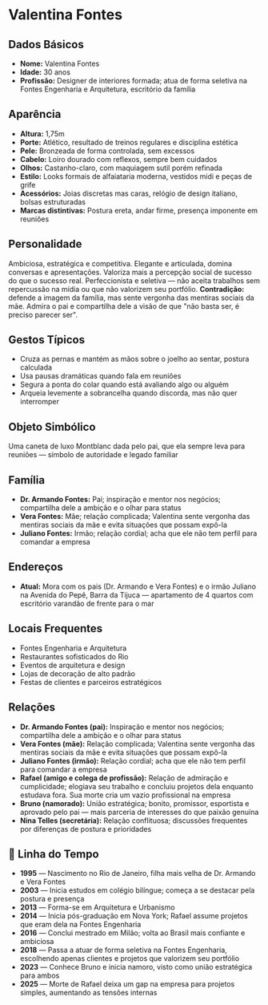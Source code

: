 # Valentina Fontes

## Dados Básicos
- **Nome:** Valentina Fontes
- **Idade:** 30 anos
- **Profissão:** Designer de interiores formada; atua de forma seletiva na Fontes Engenharia e Arquitetura, escritório da família

## Aparência
- **Altura:** 1,75m
- **Porte:** Atlético, resultado de treinos regulares e disciplina estética
- **Pele:** Bronzeada de forma controlada, sem excessos
- **Cabelo:** Loiro dourado com reflexos, sempre bem cuidados
- **Olhos:** Castanho-claro, com maquiagem sutil porém refinada
- **Estilo:** Looks formais de alfaiataria moderna, vestidos midi e peças de grife
- **Acessórios:** Joias discretas mas caras, relógio de design italiano, bolsas estruturadas
- **Marcas distintivas:** Postura ereta, andar firme, presença imponente em reuniões

## Personalidade
Ambiciosa, estratégica e competitiva. Elegante e articulada, domina conversas e apresentações. Valoriza mais a percepção social de sucesso do que o sucesso real. Perfeccionista e seletiva — não aceita trabalhos sem repercussão na mídia ou que não valorizem seu portfólio. **Contradição:** defende a imagem da família, mas sente vergonha das mentiras sociais da mãe. Admira o pai e compartilha dele a visão de que "não basta ser, é preciso parecer ser".

## Gestos Típicos
- Cruza as pernas e mantém as mãos sobre o joelho ao sentar, postura calculada
- Usa pausas dramáticas quando fala em reuniões
- Segura a ponta do colar quando está avaliando algo ou alguém
- Arqueia levemente a sobrancelha quando discorda, mas não quer interromper

## Objeto Simbólico
Uma caneta de luxo Montblanc dada pelo pai, que ela sempre leva para reuniões — símbolo de autoridade e legado familiar

## Família
- **Dr. Armando Fontes:** Pai; inspiração e mentor nos negócios; compartilha dele a ambição e o olhar para status
- **Vera Fontes:** Mãe; relação complicada; Valentina sente vergonha das mentiras sociais da mãe e evita situações que possam expô-la
- **Juliano Fontes:** Irmão; relação cordial; acha que ele não tem perfil para comandar a empresa

## Endereços
- **Atual:** Mora com os pais (Dr. Armando e Vera Fontes) e o irmão Juliano na Avenida do Pepê, Barra da Tijuca — apartamento de 4 quartos com escritório varandão de frente para o mar

## Locais Frequentes
- Fontes Engenharia e Arquitetura
- Restaurantes sofisticados do Rio
- Eventos de arquitetura e design
- Lojas de decoração de alto padrão
- Festas de clientes e parceiros estratégicos

## Relações
- **Dr. Armando Fontes (pai):** Inspiração e mentor nos negócios; compartilha dele a ambição e o olhar para status
- **Vera Fontes (mãe):** Relação complicada; Valentina sente vergonha das mentiras sociais da mãe e evita situações que possam expô-la
- **Juliano Fontes (irmão):** Relação cordial; acha que ele não tem perfil para comandar a empresa
- **Rafael (amigo e colega de profissão):** Relação de admiração e cumplicidade; elogiava seu trabalho e concluiu projetos dela enquanto estudava fora. Sua morte cria um vazio profissional na empresa
- **Bruno (namorado):** União estratégica; bonito, promissor, esportista e aprovado pelo pai — mais parceria de interesses do que paixão genuína
- **Nina Telles (secretária):** Relação conflituosa; discussões frequentes por diferenças de postura e prioridades

## 📅 Linha do Tempo
- **1995** — Nascimento no Rio de Janeiro, filha mais velha de Dr. Armando e Vera Fontes
- **2003** — Inicia estudos em colégio bilíngue; começa a se destacar pela postura e presença
- **2013** — Forma-se em Arquitetura e Urbanismo
- **2014** — Inicia pós-graduação em Nova York; Rafael assume projetos que eram dela na Fontes Engenharia
- **2016** — Conclui mestrado em Milão; volta ao Brasil mais confiante e ambiciosa
- **2018** — Passa a atuar de forma seletiva na Fontes Engenharia, escolhendo apenas clientes e projetos que valorizem seu portfólio
- **2023** — Conhece Bruno e inicia namoro, visto como união estratégica para ambos
- **2025** — Morte de Rafael deixa um gap na empresa para projetos simples, aumentando as tensões internas
